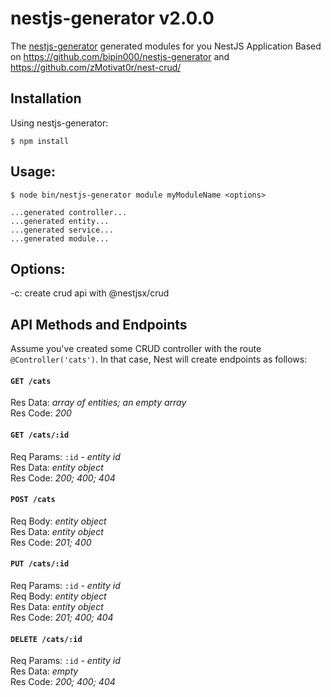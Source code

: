# nestjs-generator v2.0.0

The [nestjs-generator](https://nestjs.com) generated modules for you NestJS Application
Based on https://github.com/bipin000/nestjs-generator and https://github.com/zMotivat0r/nest-crud/

## Installation

Using nestjs-generator:
```shell
$ npm install
```

## Usage:
```shell
$ node bin/nestjs-generator module myModuleName <options>

...generated controller...
...generated entity...
...generated service...
...generated module...

```

## Options:
-c: create crud api with @nestjsx/crud 


## API Methods and Endpoints

Assume you've created some CRUD controller with the route `@Controller('cats')`. In that case, Nest will create endpoints as follows:

#### `GET /cats`

Res Data: _array of entities; an empty array_
<br>Res Code: _200_

#### `GET /cats/:id`

Req Params: `:id` - _entity id_
<br>Res Data: _entity object_
<br>Res Code: _200; 400; 404_

#### `POST /cats`

Req Body: _entity object_
<br>Res Data: _entity object_
<br>Res Code: _201; 400_

#### `PUT /cats/:id`

Req Params: `:id` - _entity id_
<br>Req Body: _entity object_
<br>Res Data: _entity object_
<br>Res Code: _201; 400; 404_

#### `DELETE /cats/:id`

Req Params: `:id` - _entity id_
<br>Res Data: _empty_
<br>Res Code: _200; 400; 404_